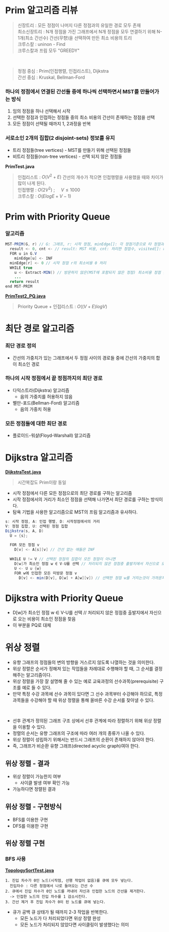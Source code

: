 # Prim 알고리즘 리뷰
> 신장트리 : 모든 정점이 나머지 다른 정점과의 유일한 경로 모두 존재<br>
> 최소신장트리 : N개 정점을 가진 그래프에서 N개 정점을 모두 연결하기 위해 N-1개(최소 간선수) 간선(무향)을 선택하여 만든 최소 비용의 트리<br>
> 크루스칼 : uninon - Find<br>
> 크루스칼과 프림 모두 "GREEDY"<br>
<br>

> 정점 중심 : Prim(인접행렬, 인접리스트), Dijkstra<br>
> 간선 중심 : Kruskal, Bellman-Ford

### 하나의 정점에서 연결된 간선들 중에 하나씩 선택하면서 MST를 만들어가는 방식
1. 임의 정점을 하나 선택해서 시작
2. 선택한 정점과 인접하는 정점들 중의 최소 비용의 간선이 존재하는 정점을 선택
3. 모든 정점이 선택될 때까지 1, 2과정을 반복

### 서로소인 2개의 집합(2 disjoint-sets) 정보를 유지
- 트리 정점들(tree vertices) - MST를 만들기 위해 선택된 정점들
- 비트리 정점들(non-tree vertices) - 선택 되지 않은 정점들

<b>PrimTest.java</b><br>
> 인접리스트 : $O( V^2 + E )$ 간선의 개수가 적으면 인접행렬을 사용했을 때와 차이가 많이 나게 된다.<br>
> 인접행렬 : $O( 2V^2 )$ ; &nbsp;&nbsp;&nbsp; $V \le 1000$<br>
> 크루스칼 : $O( E log E + V-1)$

# Prim with Priority Queue
### 알고리즘
```java
MST-PRIM(G, r) // G: 그래프, r: 시작 정점, minEdge[]: 각 정점기준으로 타 정점과의 최소 간선 비용
  result <- 0, cnt <- // result: MST 비용, cnt: 처리한 정점수, visited[]: MST에 포함된 정점여부
  FOR u in G.V
    minEdge[u] <- INF
  minEdge[r] <- 0 // 시작 정점 r의 최소비용 0 처리
  WHILE true
    u <- Extract-MIN() // 방문하지 않은(MST에 포함되지 않은 정점) 최소비용 정점 찾기
    ...
  return result
end MST-PRIM
```

<a href="https://github.com/kosy318/JavaAlgorithm/blob/main/day0825%20online/PrimTest2_PQ.java"><b>PrimTest2_PQ.java</b></a><br>

> Priority Queue + 인접리스트 : $O( (V+E)logV )$

# 최단 경로 알고리즘
### 최단 경로 정의
- 간선의 가중치가 있는 그래프에서 두 정점 사이의 경로들 중에 간선의 가중치의 합이 최소인 경로

### 하나의 시작 정점에서 끝 정점까지의 최단 경로
- 다익스트라(Dijkstra) 알고리즘
  - 음의 가중치를 허용하지 않음
- 벨만-포드(Bellman-Ford) 알고리즘
  - 음의 가중치 허용

### 모든 정점들에 대한 최단 경로
- 플로이드-워샬(Floyd-Warshall) 알고리즘

# Dijkstra 알고리즘
<a href="https://github.com/kosy318/JavaAlgorithm/blob/main/day0825%20online/DijkstraTest.java"><b>DijkstraTest.java</b></a><br>
> 시간복잡도 Prim이랑 동일<br>

- 시작 정점에서 다른 모든 정점으로의 최단 경로를 구하는 알고리즘
- 시작 정점에서의 거리가 최소인 정점을 선택해 나가면서 최단 경로를 구하는 방식이다.
- 탐욕 기법을 사용한 알고리즘으로 MST의 프림 알고리즘과 유사하다.
```java
s: 시작 정점, A: 인접 행렬, D: 시작정점에서의 거리
V: 정점 집합, U: 선택된 정점 집합
Dijkstra(s, A, D)
  U = {s};
  
  FOR 모든 정점 v
    D[v] <- A[s][v] // 간선 없는 애들은 INF
    
  WHILE U != V // 선택된 정점의 집합이 모든 정점이 아니면
    D[w]가 최소인 정점 w ∈ V-U를 선택 // 처리되지 않은 정점중 출발지에서 자신으로 오는 비용이 최소인 정점을 찾음
    U <- U ∪ {w}
    FOR w에 인접한 모든 미방문 정점 v
      D[v] <- min(D[v], D[w] + A[w][v]) // 선택한 정점 w를 거치는것이 가까운지 확인
```

# Dijkstra with Priority Queue
- D[w]가 최소인 정점 w ∈ V-U를 선택 // 처리되지 않은 정점중 출발지에서 자신으로 오는 비용이 최소인 정점을 찾음
- 이 부분을 PQ로 대체 

# 위상 정렬
- 유향 그래프의 정점들의 변의 방향을 거스르지 않도록 나열하는 것을 의미한다.
- 위상 정렬은 순서가 정해져 있는 작업들을 차례대로 수행해야 할 때, 그 순서를 결정해주는 알고리즘이다.
- 위상 정렬을 가장 잘 설명해 줄 수 있는 예로 교육과정의 선수과목(prerequisite) 구조를 예로 들 수 있다.
- 만약 특정 수강 과목에 선수 과목이 있다면 그 선수 과목부터 수강해야 하므로, 특정 과목들을 수강해야 할 때 위상 정렬을 통해 올바른 수강 순서를 찾아낼 수 있다.

<br>

- 선후 관계가 정의된 그래프 구조 상에서 선후 관계에 따라 정렬하기 위해 위상 정렬을 이용할 수 있다.
- 정렬의 순서는 유향 그래프의 구조에 따라 여러 개의 종류가 나올 수 있다.
- 위상 정렬이 성립하기 위해서는 반드시 그래프의 순환이 존재하지 않아야 한다.
- 즉, 그래프가 비순환 유향 그래프(directed acyclic graph)여야 한다.

## 위상 정렬 - 결과
- 위상 정렬이 가능한지 여부
  - 사이클 발생 여부 확인 가능
- 가능하다면 정렬된 결과

## 위상 정렬 - 구현방식
- BFS를 이용한 구현
- DFS를 이용한 구현

## 위상 정렬 구현
### BFS 사용
<a href="https://github.com/kosy318/JavaAlgorithm/blob/main/day0825%20online/TopologySortTest.java"><b>TopologySortTest.java</b></a><br>
```
1. 진입 차수가 0인 노드(시작점, 선행 작업이 없음)를 큐에 모두 넣는다.
  진입차수 : 다른 정점에서 나로 들어오는 간선 수
2. 큐에서 진입 차수가 0인 노드를 꺼내어 자신과 인접한 노드의 간선을 제거한다.
  -> 인접한 노드의 진입 차수를 1 감소시킨다.
3. 간선 제거 후 진입 차수가 0이 된 노드를 큐에 넣는다.
```
- 큐가 공백 큐 상태가 될 때까지 2-3 작업을 반복한다.
  - 모든 노드가 다 처리되었다면 위상 정렬 완성
  - 모든 노드가 처리되지 않았다면 사이클링이 발생했다는 의미
